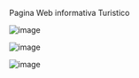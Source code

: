 Pagina Web informativa Turistico

![image](https://github.com/user-attachments/assets/b302865a-284f-46cd-b8e4-d2c1a47e7298)




![image](https://github.com/user-attachments/assets/3aa6d6d8-1f87-4c34-8674-d97bc618214c)




![image](https://github.com/user-attachments/assets/ceebb14e-a636-42ea-979f-b7521501cf63)
